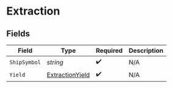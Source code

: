 # Extraction


## Fields

| Field                                                     | Type                                                      | Required                                                  | Description                                               |
| --------------------------------------------------------- | --------------------------------------------------------- | --------------------------------------------------------- | --------------------------------------------------------- |
| `ShipSymbol`                                              | *string*                                                  | :heavy_check_mark:                                        | N/A                                                       |
| `Yield`                                                   | [ExtractionYield](../../models/shared/extractionyield.md) | :heavy_check_mark:                                        | N/A                                                       |